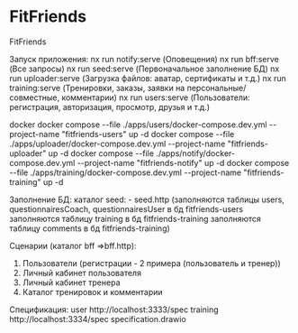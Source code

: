 # FitFriends
FitFriends

Запуск приложения:
nx run notify:serve (Оповещения)
nx run bff:serve (Все запросы)
nx run seed:serve (Первоначальное заполнение БД)
nx run uploader:serve (Загрузка файлов: аватар, сертификаты и т.д.)
nx run training:serve (Тренировки, заказы, заявки на персональные/совместные, комментарии)
nx run users:serve (Пользователи: регистрация, авторизация, просмотр, друзья и т.д.)



docker
docker compose --file ./apps/users/docker-compose.dev.yml --project-name "fitfriends-users" up -d
docker compose --file ./apps/uploader/docker-compose.dev.yml --project-name "fitfriends-uploader" up -d
docker compose --file ./apps/notify/docker-compose.dev.yml --project-name "fitfriends-notify" up -d
docker compose --file ./apps/training/docker-compose.dev.yml --project-name "fitfriends-training" up -d


Заполнение БД:
    каталог seed:
            - seed.http (заполняются таблицы users, questionnairesCoach, questionnairesUser в бд fitfriends-users
                         заполняются таблицу training в бд fitfriends-training
                         заполняются таблицу comments в бд fitfriends-training)

Сценарии (каталог bff =>bff.http):
1. Пользователи (регистрации - 2 примера (пользователь и тренер))
2. Личный кабинет пользователя 
3. Личный кабинет тренера
4. Каталог тренировок и комментарии
                
Спецификация:
user  http://localhost:3333/spec
training http://localhost:3334/spec
specification.drawio